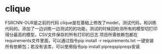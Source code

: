 # clique

 FSRCNN-OUR是之前的代码
 clique是在基础上修改了model，测试代码，和训练代码的。添加了一边训练一边测试的的功能，测试的时候回检测所有的模型切打印得分最高的模型，CSV文件保存的所有打印的日志
 项目所需依赖包都在requirements文件里面，可以通过指令pip install -r requirements.txt  一键安装所有依赖包；若没有该库，可以使用指令pip install pipreqspipreqs安装

